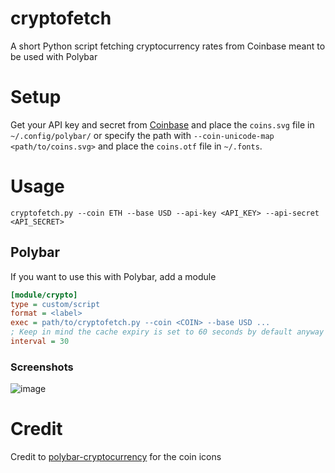 # cryptofetch
A short Python script fetching cryptocurrency rates from Coinbase meant to be used with Polybar

# Setup
Get your API key and secret from 
[Coinbase](https://www.coinbase.com/settings/api) and place the `coins.svg` 
file in `~/.config/polybar/` or specify the path with `--coin-unicode-map 
<path/to/coins.svg>` and place the `coins.otf` file in `~/.fonts`.

# Usage
```shell
cryptofetch.py --coin ETH --base USD --api-key <API_KEY> --api-secret 
<API_SECRET>
```

## Polybar
If you want to use this with Polybar, add a module
```ini
[module/crypto]
type = custom/script
format = <label>
exec = path/to/cryptofetch.py --coin <COIN> --base USD ...
; Keep in mind the cache expiry is set to 60 seconds by default anyway
interval = 30
```
### Screenshots
![image](https://user-images.githubusercontent.com/22553678/142580339-64244e7e-d73b-4ee8-9a66-eb0e793bf1fd.png)

# Credit
Credit to [polybar-cryptocurrency](https://github.com/plinki/polybar-cryptocurrency) for the coin icons
